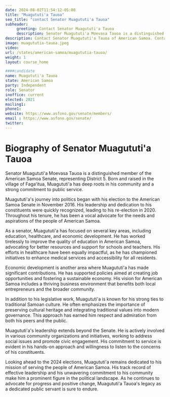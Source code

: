 ```yaml
---
date: 2024-08-02T11:54:12-05:00
title: "Muagututi'a Tauoa"
seo_title: "contact Senator Muagututi'a Tauoa"
subheader:
     greeting: Contact Senator Muagututi'a Tauoa
     description: Senator Muagututi'a Moevasa Tauoa is a distinguished member of the American Samoa Senate, representing District 5.
description: Contact Senator Muagututi'a Tauoa of American Samoa. Contact information for Muagututi'a Tauoa includes email address, phone number, and mailing address.
image: muagututia-tauoa.jpeg
video:
url: /states/american-samoa/muagututia-tauoa/
weight: 1
layout: course_home

####candidate
name: Muagututi'a Tauoa
state: American Samoa
party: Independent
role: Senator
inoffice: current
elected: 2021
mailing1:
phone1:
website: https://www.asfono.gov/senate/members/
email : https://www.asfono.gov/senate/
twitter:
---
```

# Biography of Senator Muagututi'a Tauoa

Senator Muagututi'a Moevasa Tauoa is a distinguished member of the American Samoa Senate, representing District 5. Born and raised in the village of Fagaʻitua, Muagututi'a has deep roots in his community and a strong commitment to public service.

Muagututi'a's journey into politics began with his election to the American Samoa Senate in November 2016. His leadership and dedication to his constituents were quickly recognized, leading to his re-election in 2020. Throughout his tenure, he has been a vocal advocate for the needs and aspirations of the people of American Samoa.

As a senator, Muagututi'a has focused on several key areas, including education, healthcare, and economic development. He has worked tirelessly to improve the quality of education in American Samoa, advocating for better resources and support for schools and teachers. His efforts in healthcare have been equally impactful, as he has championed initiatives to enhance medical services and accessibility for all residents.

Economic development is another area where Muagututi'a has made significant contributions. He has supported policies aimed at creating job opportunities and fostering a sustainable economy. His vision for American Samoa includes a thriving business environment that benefits both local entrepreneurs and the broader community.

In addition to his legislative work, Muagututi'a is known for his strong ties to traditional Samoan culture. He often emphasizes the importance of preserving cultural heritage and integrating traditional values into modern governance. This approach has earned him respect and admiration from both his peers and the public.

Muagututi'a's leadership extends beyond the Senate. He is actively involved in various community organizations and initiatives, working to address social issues and promote civic engagement. His commitment to service is evident in his hands-on approach and willingness to listen to the concerns of his constituents.

Looking ahead to the 2024 elections, Muagututi'a remains dedicated to his mission of serving the people of American Samoa. His track record of effective leadership and his unwavering commitment to his community make him a prominent figure in the political landscape. As he continues to advocate for progress and positive change, Muagututi'a Tauoa's legacy as a dedicated public servant is sure to endure.
